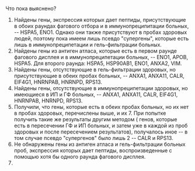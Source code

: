 Что пока выяснено? 
1. Найдены гены, экспрессия которых дает пептиды, присутствующие в обоих раундах фагового отбора и в иммунопреципитации больных, -- HSPA5, ENO1. Однако они также присутствуют в пробах здоровых людей, поэтому пока имеем лишь псевдо "супергены", которые есть лишь в иммунопреципетации и гель-фильтрации больных.
2. Найдены гены из антиген атласа, которые есть в первом раунде фагового дисплея и в иммунопреципетации больных, -- ENO1, APOB, HSPA5. Для второго раунда: HSPA5, HSP90AB1, ENO1, ANXA2, VIM.
3. Найдены гены, отсутствующие в гель-фильтрации здоровых, но присутствующие в обеих пробах больных, -- ANXA1, ANXA11, CALR, EIF4G1, HNRNPAB, HNRNPD, RPS13.
4. Найдены гены, отсутствующие в иммунопреципетации здоровых, но имеющиеся в ИП и ГФ больных, -- ANXA1, ANXA11, CALR, EIF4G1, HNRNPAB, HNRNPD, RPS13.
5. Получили, что гены, которые есть в обеих пробах больных, но их нет в пробах здоровых, перечислены выше, и их 7. При попытке получить такие же результаты другим методом ( генов, которые есть в пересечении ГФ и ИП больных, и затем уже в каждой из проб здоровых и после пересечением результатов), получалось иное -- в том случае псевдо "супергенов" было лишь 2 -- CALR и RPS13.
6. Не обнаружены гены из антиген атласа и гель-фильтрации больных проб, экспрессия которых дает пептиды, воспроизведенные с помощью хотя бы одного раунда фагового дисплея.
7. 

